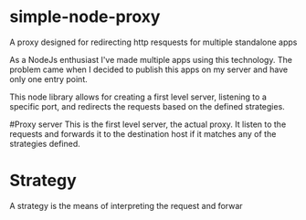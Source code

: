 # simple-node-proxy
A proxy designed for redirecting http resquests for multiple standalone apps

As a NodeJs enthusiast I've made multiple apps using this technology. The problem came when I decided to publish this apps on my server and have only one entry point.

This node library allows for creating a first level server, listening to a specific port, and redirects the requests based on the defined strategies.

#Proxy server
This is the first level server, the actual proxy. It listen to the requests and forwards it to the destination host if it matches any of the strategies defined.

# Strategy
A strategy is the means of interpreting the request and forwar
